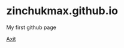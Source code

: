 

# zinchukmax.github.io
My first github page

[Axit](https://zinchukmax.github.io/github/ "Описание")

